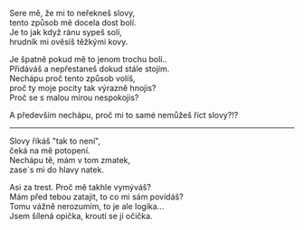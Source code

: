 Sere mě, že mi to neřekneš slovy,  
tento způsob mě docela dost bolí.  
Je to jak když ránu sypeš solí,  
hrudník mi ověsíš těžkými kovy.

Je špatně pokud mě to jenom trochu bolí..  
Přidáváš a nepřestaneš dokud stále stojím.  
Nechápu proč tento způsob volíš,  
proč ty moje pocity tak výrazně hnojis?  
Proč se s malou mirou nespokojis?  


A především nechápu, proč mi to samé nemůžeš říct slovy?!?

--- 

Slovy říkáš "tak to není",  
čeká na mě potopení.  
Nechápu tě, mám v tom zmatek,  
zase`s mi do hlavy natek.

Asi za trest. Proč mě takhle vymýváš?  
Mám před tebou zatajit, to co mi sám povídáš?  
Tomu vážně nerozumím, to je ale logika...  
Jsem šílená opička, kroutí se jí očička.  